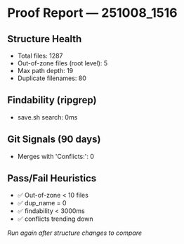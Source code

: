 # Proof Report — 251008_1516

## Structure Health
- Total files: 1287
- Out-of-zone files (root level): 5
- Max path depth: 19
- Duplicate filenames: 80

## Findability (ripgrep)
- save.sh search: 0ms

## Git Signals (90 days)
- Merges with 'Conflicts:': 0

## Pass/Fail Heuristics
- ✅ Out-of-zone < 10 files
- ✅ dup_name = 0
- ✅ findability < 3000ms
- ✅ conflicts trending down

_Run again after structure changes to compare_
